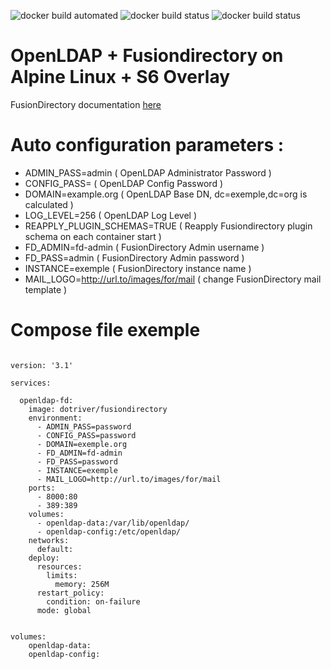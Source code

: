 ![docker build automated](https://img.shields.io/docker/cloud/automated/dotriver/fusiondirectory)
![docker build status](https://img.shields.io/docker/cloud/build/dotriver/fusiondirectory)
![docker build status](https://img.shields.io/docker/pulls/dotriver/fusiondirectory)

# OpenLDAP + Fusiondirectory on Alpine Linux + S6 Overlay

FusionDirectory documentation [here](https://www.fusiondirectory.org/documentation/)

# Auto configuration parameters :

- ADMIN_PASS=admin ( OpenLDAP Administrator Password )
- CONFIG_PASS= ( OpenLDAP Config Password )
- DOMAIN=example.org  ( OpenLDAP Base DN, dc=exemple,dc=org is calculated  )
- LOG_LEVEL=256   ( OpenLDAP Log Level )
- REAPPLY_PLUGIN_SCHEMAS=TRUE ( Reapply Fusiondirectory plugin schema on each container start )
- FD_ADMIN=fd-admin ( FusionDirectory Admin username )
- FD_PASS=admin ( FusionDirectory Admin password )
- INSTANCE=exemple ( FusionDirectory instance name )
- MAIL_LOGO=http://url.to/images/for/mail ( change FusionDirectory mail template )

# Compose file exemple

```

version: '3.1'

services:

  openldap-fd:
    image: dotriver/fusiondirectory
    environment:
      - ADMIN_PASS=password
      - CONFIG_PASS=password
      - DOMAIN=exemple.org
      - FD_ADMIN=fd-admin
      - FD_PASS=password
      - INSTANCE=exemple
      - MAIL_LOGO=http://url.to/images/for/mail
    ports:
      - 8000:80
      - 389:389
    volumes:
      - openldap-data:/var/lib/openldap/
      - openldap-config:/etc/openldap/
    networks:
      default:
    deploy:
      resources:
        limits:
          memory: 256M
      restart_policy:
        condition: on-failure
      mode: global


volumes:
    openldap-data:
    openldap-config:

```
